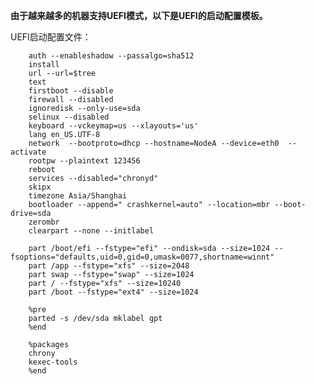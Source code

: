 **由于越来越多的机器支持UEFI模式，以下是UEFI的启动配置模板。**
		
UEFI启动配置文件：

		auth --enableshadow --passalgo=sha512
		install
		url --url=$tree
		text
		firstboot --disable
		firewall --disabled
		ignoredisk --only-use=sda
		selinux --disabled
		keyboard --vckeymap=us --xlayouts='us'
		lang en_US.UTF-8
		network  --bootproto=dhcp --hostname=NodeA --device=eth0  --activate
		rootpw --plaintext 123456
		reboot
		services --disabled="chronyd"
		skipx
		timezone Asia/Shanghai
		bootloader --append=" crashkernel=auto" --location=mbr --boot-drive=sda
		zerombr
		clearpart --none --initlabel
		
		part /boot/efi --fstype="efi" --ondisk=sda --size=1024 --fsoptions="defaults,uid=0,gid=0,umask=0077,shortname=winnt"
		part /app --fstype="xfs" --size=2048
		part swap --fstype="swap" --size=1024
		part / --fstype="xfs" --size=10240
		part /boot --fstype="ext4" --size=1024
		
		%pre
		parted -s /dev/sda mklabel gpt
		%end
		
		%packages
		chrony
		kexec-tools
		%end
